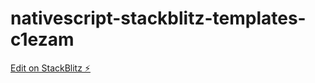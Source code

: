 # nativescript-stackblitz-templates-c1ezam

[Edit on StackBlitz ⚡️](https://stackblitz.com/edit/nativescript-stackblitz-templates-c1ezam)
